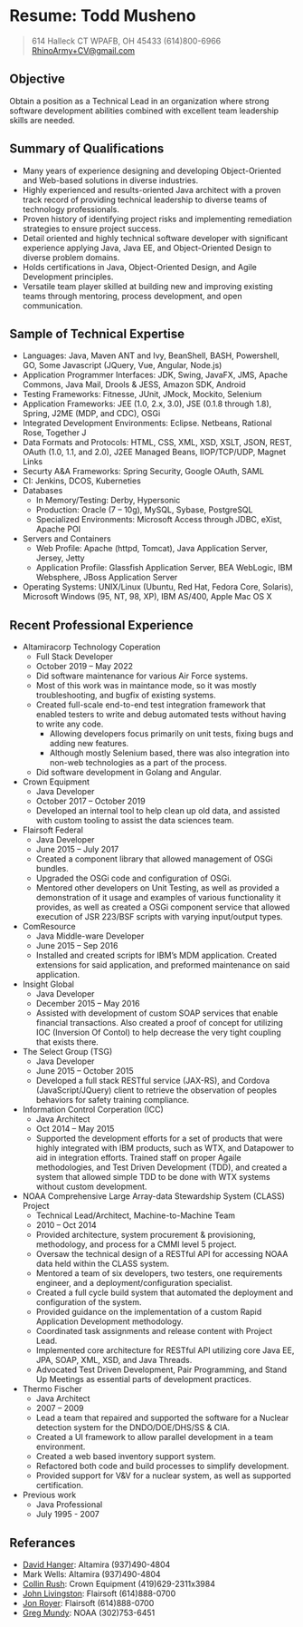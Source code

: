 # Resume: Todd Musheno
> 614 Halleck CT
> WPAFB, OH 45433
> (614)800-6966
> RhinoArmy+CV@gmail.com

## Objective
Obtain a position as a Technical Lead in an organization where strong software development abilities combined with excellent team leadership skills are needed.

## Summary of Qualifications
* Many years of experience designing and developing Object-Oriented and Web-based solutions in diverse industries.
* Highly experienced and results-oriented Java architect with a proven track record of providing technical leadership to diverse teams of technology professionals.
* Proven history of identifying project risks and implementing remediation strategies to ensure project success.
* Detail oriented and highly technical software developer with significant experience applying Java, Java EE, and Object-Oriented Design to diverse problem domains.
* Holds certifications in Java, Object-Oriented Design, and Agile Development principles.
* Versatile team player skilled at building new and improving existing teams through mentoring, process development, and open communication.

## Sample of Technical Expertise
* Languages: Java, Maven ANT and Ivy, BeanShell, BASH, Powershell, GO, Some Javascript (JQuery, Vue, Angular, Node.js)
* Application Programmer Interfaces: JDK, Swing, JavaFX, JMS, Apache Commons, Java Mail, Drools & JESS, Amazon SDK, Android
* Testing Frameworks: Fitnesse, JUnit, JMock, Mockito, Selenium
* Application Frameworks: JEE (1.0, 2.x, 3.0), JSE (0.1.8 through 1.8), Spring, J2ME (MDP, and CDC), OSGi
* Integrated Development Environments: Eclipse. Netbeans, Rational Rose, Together J
* Data Formats and Protocols: HTML, CSS, XML, XSD, XSLT, JSON, REST, OAuth (1.0, 1.1, and 2.0), J2EE Managed Beans, IIOP/TCP/UDP, Magnet Links
* Securty A&A Frameworks: Spring Security, Google OAuth, SAML
* CI: Jenkins, DCOS, Kuberneties
* Databases
  * In Memory/Testing: Derby, Hypersonic
  * Production: Oracle (7 – 10g), MySQL, Sybase, PostgreSQL
  * Specialized Environments: Microsoft Access through JDBC, eXist, Apache POI
* Servers and Containers
  * Web Profile: Apache (httpd, Tomcat), Java Application Server, Jersey, Jetty
  * Application Profile: Glassfish Application Server, BEA WebLogic, IBM Websphere, JBoss Application Server
* Operating Systems: UNIX/Linux (Ubuntu, Red Hat, Fedora Core, Solaris), Microsoft Windows (95, NT, 98, XP), IBM AS/400, Apple Mac OS X

## Recent Professional Experience
* Altamiracorp Technology Coperation
  * Full Stack Developer
  * October 2019 – May 2022
  * Did software maintenance for various Air Force systems.
  * Most of this work was in maintance mode, so it was mostly troubleshooting, and bugfix of existing systems.
  * Created full-scale end-to-end test integration framework that enabled testers to write and debug automated tests without having to write any code.
    * Allowing developers focus primarily on unit tests, fixing bugs and adding new features.
    * Although mostly Selenium based, there was also integration into non-web technologies as a part of the process.
  * Did software development in Golang and Angular.
* Crown Equipment
  * Java Developer
  * October 2017 – October 2019
  * Developed an internal tool to help clean up old data, and assisted with custom tooling to assist the data sciences team.
* Flairsoft Federal
  * Java Developer
  * June 2015 – July 2017
  * Created a component library that allowed management of OSGi bundles.
  * Upgraded the OSGi code and configuration of OSGi.
  * Mentored other developers on Unit Testing, as well as provided a demonstration of it usage and examples of various functionality it provides, as well as created a OSGi component service that allowed execution of JSR 223/BSF scripts with varying input/output types.
* ComResource
  * Java Middle-ware Developer
  * June 2015 – Sep 2016
  * Installed and created scripts for IBM’s MDM application. Created extensions for said application, and preformed maintenance on said application.
* Insight Global
  * Java Developer
  * December 2015 – May 2016
  * Assisted with development of custom SOAP services that enable financial transactions. Also created a proof of concept for utilizing IOC (Inversion Of Contol) to help decrease the very tight coupling that exists there.
* The Select Group (TSG)
  * Java Developer
  * June 2015 – October 2015
  * Developed a full stack RESTful service (JAX-RS), and Cordova (JavaScript/JQuery) client to retrieve the observation of peoples behaviors for safety training compliance.
* Information Control Corperation (ICC)
  * Java Architect
  * Oct 2014 – May 2015
  * Supported the development efforts for a set of products that were highly integrated with IBM products, such as WTX, and Datapower to aid in integration efforts. Trained staff on proper Agaile methodologies, and Test Driven Development (TDD), and created a system that allowed simple TDD to be done with WTX systems without custom development.
* NOAA Comprehensive Large Array-data Stewardship System (CLASS) Project
  * Technical Lead/Architect, Machine-to-Machine Team
  * 2010 – Oct 2014
  * Provided architecture, system procurement & provisioning, methodology, and process for a CMMI level 5 project.
  * Oversaw the technical design of a RESTful API for accessing NOAA data held within the CLASS system.
  * Mentored a team of six developers, two testers, one requirements engineer, and a deployment/configuration specialist.
  * Created a full cycle build system that automated the deployment and configuration of the system.
  * Provided guidance on the implementation of a custom Rapid Application Development methodology.
  * Coordinated task assignments and release content with Project Lead.
  * Implemented core architecture for RESTful API utilizing core Java EE, JPA, SOAP, XML, XSD, and Java Threads.
  * Advocated Test Driven Development, Pair Programming, and Stand Up Meetings as essential parts of development practices.
* Thermo Fischer
  * Java Architect
  * 2007 – 2009
  * Lead a team that repaired and supported the software for a Nuclear detection system for the DNDO/DOE/DHS/SS & CIA.
  * Created a UI framework to allow parallel development in a team environment.
  * Created a web based inventory support system.
  * Refactored both code and build processes to simplify development.
  * Provided support for V&V for a nuclear system, as well as supported certification.
* Previous work
  * Java Professional
  * July 1995 - 2007

## Referances
* [David Hanger](mailto:hangerdr@gmail.com): Altamira (937)490-4804
* Mark Wells: Altamira (937)490-4804
* [Collin Rush](mailto:collin.rush@crown.com): Crown Equipment (419)629-2311x3984
* [John Livingston](mailto:livingjw@earthlink.net): Flairsoft (614)888-0700 
* [Jon Royer](mailto:jonathan.royer@flairsoft.net): Flairsoft (614)888-0700
* [Greg Mundy](mailto:gregmundy@gmail.com): NOAA (302)753-6451
